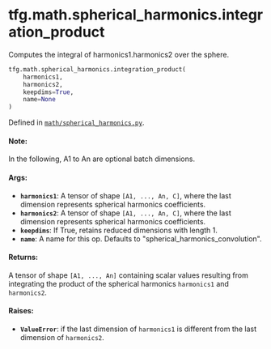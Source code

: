 <div itemscope itemtype="http://developers.google.com/ReferenceObject">
<meta itemprop="name" content="tfg.math.spherical_harmonics.integration_product" />
<meta itemprop="path" content="Stable" />
</div>

# tfg.math.spherical_harmonics.integration_product

Computes the integral of harmonics1.harmonics2 over the sphere.

``` python
tfg.math.spherical_harmonics.integration_product(
    harmonics1,
    harmonics2,
    keepdims=True,
    name=None
)
```



Defined in [`math/spherical_harmonics.py`](https://github.com/tensorflow/graphics/blob/master/tensorflow_graphics/math/spherical_harmonics.py).

<!-- Placeholder for "Used in" -->

#### Note:

In the following, A1 to An are optional batch dimensions.


#### Args:

* <b>`harmonics1`</b>: A tensor of shape `[A1, ..., An, C]`, where the last dimension
  represents spherical harmonics coefficients.
* <b>`harmonics2`</b>: A tensor of shape `[A1, ..., An, C]`, where the last dimension
  represents spherical harmonics coefficients.
* <b>`keepdims`</b>: If True, retains reduced dimensions with length 1.
* <b>`name`</b>: A name for this op. Defaults to "spherical_harmonics_convolution".


#### Returns:

A tensor of shape `[A1, ..., An]` containing scalar values resulting from
integrating the product of the spherical harmonics `harmonics1` and
`harmonics2`.


#### Raises:

* <b>`ValueError`</b>: if the last dimension of `harmonics1` is different from the last
dimension of `harmonics2`.